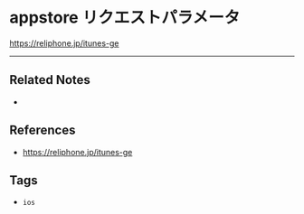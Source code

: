 # appstore リクエストパラメータ
https://reliphone.jp/itunes-ge



---
## Related Notes
- 

## References
- https://reliphone.jp/itunes-ge

## Tags
- `ios`